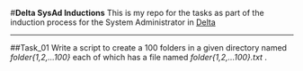 #**Delta SysAd Inductions**
This is my repo for the tasks as part of the induction process for the System Administrator in [Delta](http://delta.nitt.edu/)

---
##Task_01
Write a script to create a 100 folders in a given directory named _folder{1,2,...100}_ each of which has a file named _folder{1,2,...100}.txt_ .
